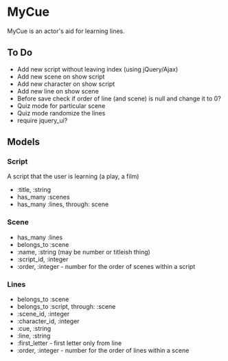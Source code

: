 # MyCue

MyCue is an actor's aid for learning lines.

## To Do
* Add new script without leaving index (using jQuery/Ajax)
* Add new scene on show script
* Add new character on show script
* Add new line on show scene
* Before save check if order of line (and scene) is null and change it to 0?
* Quiz mode for particular scene
* Quiz mode randomize the lines
* require jquery_ui?

## Models

### Script
A script that the user is learning (a play, a film)
* :title, :string
* has_many :scenes
* has_many :lines, through: scene

### Scene
* has_many :lines
* belongs_to :scene
* :name, :string (may be number or titleish thing)
* :script_id, :integer
* :order, :integer - number for the order of scenes within a script

### Lines
* belongs_to :scene
* belongs_to :script, through: :scene
* :scene_id, :integer
* :character_id, :integer
* :cue, :string
* :line, :string
* :first_letter - first letter only from line 
* :order, :integer - number for the order of lines within a scene